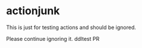 # actionjunk
This is just for testing actions and should be ignored.

Please continue ignoring it.
ddltest PR
